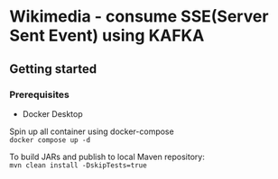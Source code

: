 # Wikimedia - consume SSE(Server Sent Event) using KAFKA

## Getting started

### Prerequisites

- Docker Desktop

Spin up all container using docker-compose <br>
`docker compose up -d`

To build JARs and publish to local Maven repository: <br>
`mvn clean install -DskipTests=true`